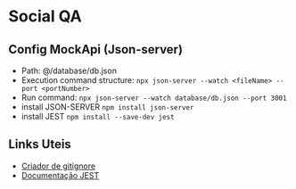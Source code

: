 # Social QA

## Config MockApi (Json-server)
- Path: @/database/db.json
- Execution command structure: `npx json-server --watch <fileName> --port <portNumber>`
- Run command: `npx json-server --watch database/db.json --port 3001`
- install JSON-SERVER `npm install json-server`
- install JEST `npm install --save-dev jest`


## Links Uteis
- [Criador de gitignore](https://www.toptal.com/developers/gitignore)
- [Documentação JEST](https://jestjs.io/pt-BR/docs/getting-started)
